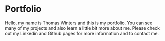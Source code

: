 # Portfolio

Hello, my name is Thomas Winters and this is my portfolio. You can see many of my projects and also learn a little bit more about me. Please check out my Linkedin and Github pages for more information and to contact me.
